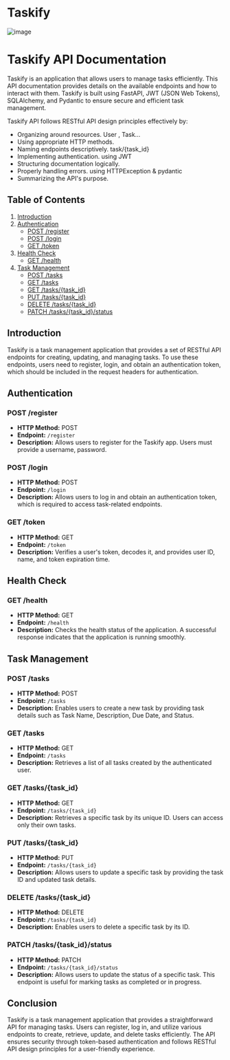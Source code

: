 # Taskify

![image](https://github.com/aj7tt/Legistify/assets/67835881/466fe13e-d3a8-409c-a0b0-1775c68a151d)


# Taskify API Documentation

Taskify is an application that allows users to manage tasks efficiently. This API documentation provides details on the available endpoints and how to interact with them. Taskify is built using FastAPI, JWT (JSON Web Tokens), SQLAlchemy, and Pydantic to ensure secure and efficient task management.

Taskify API follows RESTful API design principles effectively by:

- Organizing around resources. User , Task...
- Using appropriate HTTP methods.
- Naming endpoints descriptively. task/{task_id}
- Implementing authentication. using JWT
- Structuring documentation logically.
- Properly handling errors. using HTTPException & pydantic
- Summarizing the API's purpose.

## Table of Contents
1. [Introduction](#introduction)
2. [Authentication](#authentication)
    - [POST /register](#post-register)
    - [POST /login](#post-login)
    - [GET /token](#get-token)
3. [Health Check](#health-check)
    - [GET /health](#get-health)
4. [Task Management](#task-management)
    - [POST /tasks](#post-tasks)
    - [GET /tasks](#get-tasks)
    - [GET /tasks/{task_id}](#get-task)
    - [PUT /tasks/{task_id}](#put-task)
    - [DELETE /tasks/{task_id}](#delete-task)
    - [PATCH /tasks/{task_id}/status](#patch-task-status)

## Introduction

Taskify is a task management application that provides a set of RESTful API endpoints for creating, updating, and managing tasks. To use these endpoints, users need to register, login, and obtain an authentication token, which should be included in the request headers for authentication.

## Authentication

### POST /register

- **HTTP Method:** POST
- **Endpoint:** `/register`
- **Description:** Allows users to register for the Taskify app. Users must provide a username, password.

### POST /login

- **HTTP Method:** POST
- **Endpoint:** `/login`
- **Description:** Allows users to log in and obtain an authentication token, which is required to access task-related endpoints.

### GET /token

- **HTTP Method:** GET
- **Endpoint:** `/token`
- **Description:** Verifies a user's token, decodes it, and provides user ID, name, and token expiration time.

## Health Check

### GET /health

- **HTTP Method:** GET
- **Endpoint:** `/health`
- **Description:** Checks the health status of the application. A successful response indicates that the application is running smoothly.

## Task Management

### POST /tasks

- **HTTP Method:** POST
- **Endpoint:** `/tasks`
- **Description:** Enables users to create a new task by providing task details such as Task Name, Description, Due Date, and Status.

### GET /tasks

- **HTTP Method:** GET
- **Endpoint:** `/tasks`
- **Description:** Retrieves a list of all tasks created by the authenticated user.

### GET /tasks/{task_id}

- **HTTP Method:** GET
- **Endpoint:** `/tasks/{task_id}`
- **Description:** Retrieves a specific task by its unique ID. Users can access only their own tasks.

### PUT /tasks/{task_id}

- **HTTP Method:** PUT
- **Endpoint:** `/tasks/{task_id}`
- **Description:** Allows users to update a specific task by providing the task ID and updated task details.

### DELETE /tasks/{task_id}

- **HTTP Method:** DELETE
- **Endpoint:** `/tasks/{task_id}`
- **Description:** Enables users to delete a specific task by its ID.

### PATCH /tasks/{task_id}/status

- **HTTP Method:** PATCH
- **Endpoint:** `/tasks/{task_id}/status`
- **Description:** Allows users to update the status of a specific task. This endpoint is useful for marking tasks as completed or in progress.

## Conclusion

Taskify is a task management application that provides a straightforward API for managing tasks. Users can register, log in, and utilize various endpoints to create, retrieve, update, and delete tasks efficiently. The API ensures security through token-based authentication and follows RESTful API design principles for a user-friendly experience.


